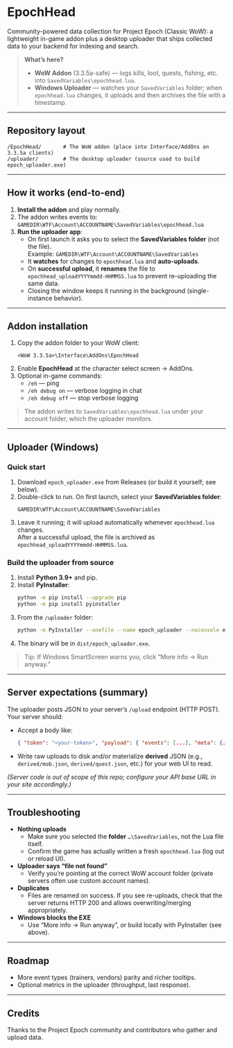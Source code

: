 # EpochHead

Community-powered data collection for Project Epoch (Classic WoW): a lightweight in-game addon plus a desktop uploader that ships collected data to your backend for indexing and search.

> **What’s here?**
>
> - **WoW Addon** (3.3.5a-safe) — logs kills, loot, quests, fishing, etc. into `SavedVariables\epochhead.lua`.
> - **Windows Uploader** — watches your `SavedVariables` folder; when `epochhead.lua` changes, it uploads and then archives the file with a timestamp.

---

## Repository layout

```
/EpochHead/       # The WoW addon (place into Interface/AddOns on 3.3.5a clients)
/uploader/        # The desktop uploader (source used to build epoch_uploader.exe)
```

---

## How it works (end-to-end)

1. **Install the addon** and play normally.
2. The addon writes events to:  
   `GAMEDIR\WTF\Account\ACCOUNTNAME\SavedVariables\epochhead.lua`
3. **Run the uploader app**:
   - On first launch it asks you to select the **SavedVariables folder** (not the file).  
     Example: `GAMEDIR\WTF\Account\ACCOUNTNAME\SavedVariables`
   - It **watches** for changes to `epochhead.lua` and **auto-uploads**.
   - On **successful upload**, it **renames** the file to `epochhead_uploadYYYYmmdd-HHMMSS.lua` to prevent re-uploading the same data.
   - Closing the window keeps it running in the background (single-instance behavior).

---

## Addon installation

1. Copy the addon folder to your WoW client:
   ```
   <WoW 3.3.5a>\Interface\AddOns\EpochHead
   ```
2. Enable **EpochHead** at the character select screen → AddOns.
3. Optional in-game commands:
   - `/eh` — ping
   - `/eh debug on` — verbose logging in chat
   - `/eh debug off` — stop verbose logging

> The addon writes to `SavedVariables\epochhead.lua` under your account folder, which the uploader monitors.

---

## Uploader (Windows)

### Quick start

1. Download `epoch_uploader.exe` from Releases (or build it yourself; see below).
2. Double-click to run. On first launch, select your **SavedVariables folder**:
   ```
   GAMEDIR\WTF\Account\ACCOUNTNAME\SavedVariables
   ```
3. Leave it running; it will upload automatically whenever `epochhead.lua` changes.  
   After a successful upload, the file is archived as `epochhead_uploadYYYYmmdd-HHMMSS.lua`.

### Build the uploader from source

1. Install **Python 3.9+** and pip.
2. Install **PyInstaller**:
   ```bash
   python -m pip install --upgrade pip
   python -m pip install pyinstaller
   ```
3. From the `/uploader` folder:
   ```bash
   python -m PyInstaller --onefile --name epoch_uploader --noconsole epoch_uploader.py
   ```
4. The binary will be in `dist/epoch_uploader.exe`.

> Tip: If Windows SmartScreen warns you, click “More info → Run anyway.”

---

## Server expectations (summary)

The uploader posts JSON to your server’s `/upload` endpoint (HTTP POST). Your server should:

- Accept a body like:
  ```json
  { "token": "<your-token>", "payload": { "events": [...], "meta": {...} } }
  ```
- Write raw uploads to disk and/or materialize **derived** JSON (e.g., `derived/mob.json`, `derived/quest.json`, etc.) for your web UI to read.

*(Server code is out of scope of this repo; configure your API base URL in your site accordingly.)*

---

## Troubleshooting

- **Nothing uploads**  
  - Make sure you selected the **folder** `…\SavedVariables`, not the Lua file itself.  
  - Confirm the game has actually written a fresh `epochhead.lua` (log out or reload UI).
- **Uploader says “file not found”**  
  - Verify you’re pointing at the correct WoW account folder (private servers often use custom account names).
- **Duplicates**  
  - Files are renamed on success. If you see re-uploads, check that the server returns HTTP 200 and allows overwriting/merging appropriately.
- **Windows blocks the EXE**  
  - Use “More info → Run anyway”, or build locally with PyInstaller (see above).

---

## Roadmap

- More event types (trainers, vendors) parity and richer tooltips.
- Optional metrics in the uploader (throughput, last response).

---

## Credits

Thanks to the Project Epoch community and contributors who gather and upload data.
